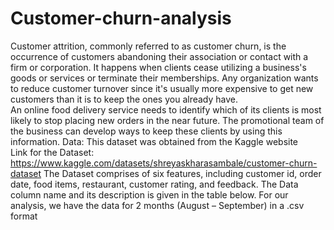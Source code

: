 # Customer-churn-analysis
Customer attrition, commonly referred to as customer churn, is the occurrence of customers abandoning their association or 
contact with a firm or corporation. It happens when clients cease utilizing a business's goods or services or terminate their 
memberships. Any organization wants to reduce customer turnover since it's usually more expensive to get new customers than 
it is to keep the ones you already have.  
An online food delivery service needs to identify which of its clients is most likely to stop placing new orders in the near future. 
The promotional team of the business can develop ways to keep these clients by using this information. 
Data: 
This dataset was obtained from the Kaggle website  
Link for the Dataset: https://www.kaggle.com/datasets/shreyaskharasambale/customer-churn-dataset 
The Dataset comprises of six features, including customer id, order date, food items, restaurant, customer rating, and feedback. 
The Data column name and its description is given in the table below. For our analysis, we have the data for 2 months (August – 
September) in a .csv format 
